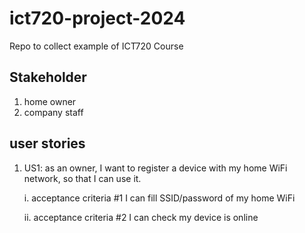 # ict720-project-2024
Repo to collect example of ICT720 Course


## Stakeholder
1. home owner
2. company staff

## user stories
1. US1: as an owner, I want to register a device with my home WiFi network, so that I can use it.

   
     i. acceptance criteria #1 I can fill SSID/password of my home WiFi


     ii. acceptance criteria #2 I can check my device is online
